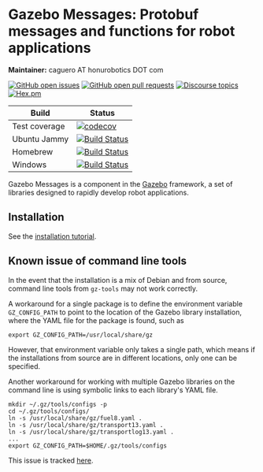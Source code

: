 # Gazebo Messages: Protobuf messages and functions for robot applications

**Maintainer:** caguero AT honurobotics DOT com

[![GitHub open issues](https://img.shields.io/github/issues-raw/gazebosim/gz-msgs.svg)](https://github.com/gazebosim/gz-msgs/issues)
[![GitHub open pull requests](https://img.shields.io/github/issues-pr-raw/gazebosim/gz-msgs.svg)](https://github.com/gazebosim/gz-msgs/pulls)
[![Discourse topics](https://img.shields.io/discourse/https/community.gazebosim.org/topics.svg)](https://community.gazebosim.org)
[![Hex.pm](https://img.shields.io/hexpm/l/plug.svg)](https://www.apache.org/licenses/LICENSE-2.0)

Build | Status
-- | --
Test coverage | [![codecov](https://codecov.io/gh/gazebosim/gz-msgs/tree/gz-msgs10/graph/badge.svg)](https://codecov.io/gh/gazebosim/gz-msgs/tree/gz-msgs10)
Ubuntu Jammy  | [![Build Status](https://build.osrfoundation.org/buildStatus/icon?job=gz_msgs-ci-gz-msgs10-jammy-amd64)](https://build.osrfoundation.org/job/gz_msgs-ci-gz-msgs10-jammy-amd64)
Homebrew      | [![Build Status](https://build.osrfoundation.org/buildStatus/icon?job=gz_msgs-ci-gz-msgs10-homebrew-amd64)](https://build.osrfoundation.org/job/gz_msgs-ci-gz-msgs10-homebrew-amd64)
Windows       | [![Build Status](https://build.osrfoundation.org/buildStatus/icon?job=gz_msgs-10-win)](https://build.osrfoundation.org/job/gz_msgs-10-win)

Gazebo Messages is a component in the [Gazebo](http://gazebosim.org)
framework, a set of libraries designed to rapidly develop robot applications.

## Installation

See the [installation tutorial](https://gazebosim.org/api/msgs/10/install.html).

## Known issue of command line tools

In the event that the installation is a mix of Debian and from source, command
line tools from `gz-tools` may not work correctly.

A workaround for a single package is to define the environment variable
`GZ_CONFIG_PATH` to point to the location of the Gazebo library installation,
where the YAML file for the package is found, such as
```{.sh}
export GZ_CONFIG_PATH=/usr/local/share/gz
```

However, that environment variable only takes a single path, which means if the
installations from source are in different locations, only one can be specified.

Another workaround for working with multiple Gazebo libraries on the command
line is using symbolic links to each library's YAML file.
```{.sh}
mkdir ~/.gz/tools/configs -p
cd ~/.gz/tools/configs/
ln -s /usr/local/share/gz/fuel8.yaml .
ln -s /usr/local/share/gz/transport13.yaml .
ln -s /usr/local/share/gz/transportlog13.yaml .
...
export GZ_CONFIG_PATH=$HOME/.gz/tools/configs
```

This issue is tracked [here](https://github.com/gazebosim/gz-tools/issues/8).

